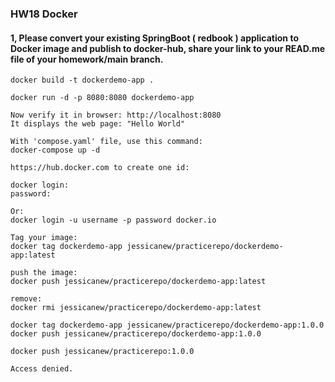 ### HW18 Docker

#### 1, Please convert your existing SpringBoot ( redbook ) application to Docker image and publish to docker-hub, share your link to your READ.me file of your homework/main branch. 

```
docker build -t dockerdemo-app .

docker run -d -p 8080:8080 dockerdemo-app

Now verify it in browser: http://localhost:8080
It displays the web page: "Hello World"

With 'compose.yaml' file, use this command:
docker-compose up -d
```

```
https://hub.docker.com to create one id: 

docker login:
password:

Or:
docker login -u username -p password docker.io

Tag your image:
docker tag dockerdemo-app jessicanew/practicerepo/dockerdemo-app:latest

push the image:
docker push jessicanew/practicerepo/dockerdemo-app:latest

remove:
docker rmi jessicanew/practicerepo/dockerdemo-app:latest

docker tag dockerdemo-app jessicanew/practicerepo/dockerdemo-app:1.0.0
docker push jessicanew/practicerepo/dockerdemo-app:1.0.0

docker push jessicanew/practicerepo:1.0.0

Access denied.

```